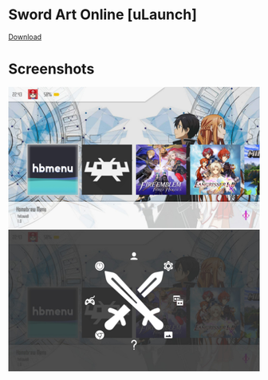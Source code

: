 # Sword Art Online [uLaunch]

[Download](https://github.com/bqio/ulaunch-sao/releases)

# Screenshots
![Main menu](screenshots/2020010222434900-2B962D4D8757B83A365B36F9DBA36413.jpg)
![Quick menu](screenshots/2020010222435200-2B962D4D8757B83A365B36F9DBA36413.jpg)
